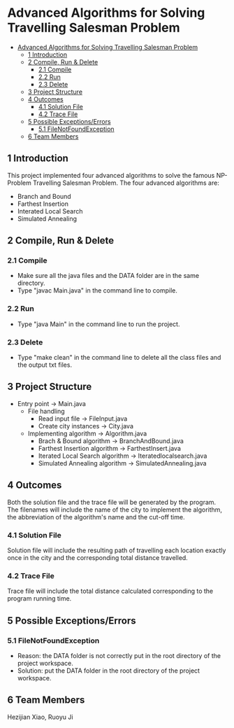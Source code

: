 # Advanced Algorithms for Solving Travelling Salesman Problem

- [Advanced Algorithms for Solving Travelling Salesman Problem](#advanced-algorithms-for-solving-travelling-salesman-problem)
  - [1 Introduction](#1-introduction)
  - [2 Compile, Run & Delete](#2-compile-run--delete)
    - [2.1 Compile](#21-compile)
    - [2.2 Run](#22-run)
    - [2.3 Delete](#23-delete)
  - [3 Project Structure](#3-project-structure)
  - [4 Outcomes](#4-outcomes)
    - [4.1 Solution File](#41-solution-file)
    - [4.2 Trace File](#42-trace-file)
  - [5 Possible Exceptions/Errors](#5-possible-exceptionserrors)
    - [5.1 FileNotFoundException](#51-filenotfoundexception)
  - [6 Team Members](#6-team-members)

## 1 Introduction

This project implemented four advanced algorithms to solve the famous NP-Problem Travelling Salesman Problem. The four advanced algorithms are:

- Branch and Bound
- Farthest Insertion
- Interated Local Search
- Simulated Annealing

## 2 Compile, Run & Delete

### 2.1 Compile

- Make sure all the java files and the DATA folder are in the same directory.
- Type "javac Main.java" in the command line to compile.

### 2.2 Run

- Type "java Main" in the command line to run the project.

### 2.3 Delete

- Type "make clean" in the command line to delete all the class files and the output txt files.

## 3 Project Structure

- Entry point -> Main.java
  - File handling
    - Read input file -> FileInput.java
    - Create city instances -> City.java
  - Implementing algorithm -> Algorithm.java
    - Brach & Bound algorithm -> BranchAndBound.java
    - Farthest Insertion algorithm -> FarthestInsert.java
    - Iterated Local Search algorithm -> Iteratedlocalsearch.java
    - Simulated Annealing algorithm -> SimulatedAnnealing.java

## 4 Outcomes

Both the solution file and the trace file will be generated by the program. The filenames will include the name of the city to implement the algorithm, the abbreviation of the algorithm's name and the cut-off time.

### 4.1 Solution File

Solution file will include the resulting path of travelling each location exactly once in the city and the corresponding total distance travelled.

### 4.2 Trace File

Trace file will include the total distance calculated corresponding to the program running time.

## 5 Possible Exceptions/Errors

### 5.1 FileNotFoundException

- Reason: the DATA folder is not correctly put in the root directory of the project workspace.
- Solution: put the DATA folder in the root directory of the project workspace.

## 6 Team Members

Hezijian Xiao, Ruoyu Ji
